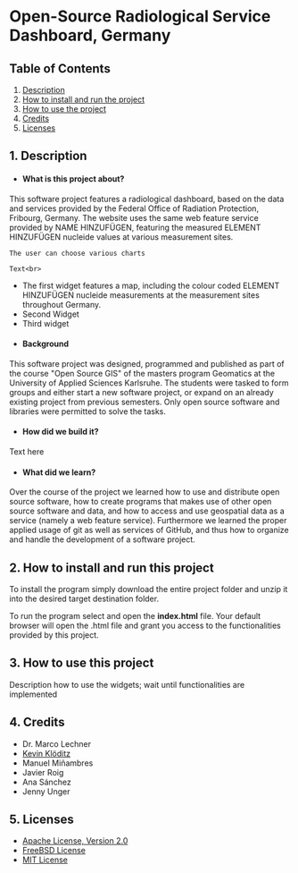 # Open-Source Radiological Service Dashboard, Germany

## Table of Contents
1. [Description](##Description)
2. [How to install and run the project](##How-to-install-and-run-the-project)
3. [How to use the project](##How-to-use-the-project)
4. [Credits](##Credits)
5. [Licenses](##Licenses)

## 1. Description

* #### What is this project about?
This software project features a radiological dashboard, based on the data and services provided by the Federal Office of Radiation Protection, Fribourg, Germany. The website uses the same web feature service provided by NAME HINZUFÜGEN, featuring the measured ELEMENT HINZUFÜGEN nucleide values at various measurement sites.

    The user can choose various charts

	Text<br>

 * The first widget features a map, including the colour coded ELEMENT HINZUFÜGEN nucleide measurements at the measurement sites throughout Germany.
 * Second Widget
 * Third widget
* #### Background
This software project was designed, programmed and published as part of the course "Open Source GIS" of the masters program Geomatics at the University of Applied Sciences Karlsruhe. The students were tasked to form groups and either start a new software project, or expand on an already existing project from previous semesters. Only open source software and libraries were permitted to solve the tasks.
* #### How did we build it?
Text here

* #### What did we learn?
Over the course of the project we learned how to use and distribute open source software, how to create programs that makes use of other open source software and data, and how to access and use geospatial data as a service (namely a web feature service). Furthermore we learned the proper applied usage of git as well as services of GitHub, and thus how to organize and handle the development of a software project.

## 2. How to install and run this project
To install the program simply download the entire project folder and unzip it into the desired target destination folder.

To run the program select and open the __index.html__ file. Your default browser will open the .html file and grant you access to the functionalities provided by this project.

## 3. How to use this project
Description how to use the widgets; wait until functionalities are implemented

## 4. Credits
- Dr. Marco Lechner
- [Kevin Klöditz](mailto:klke1019@h-ka.de)
- Manuel Miñambres​
- Javier Roig
- Ana Sánchez
- Jenny Unger  

## 5. Licenses
- [Apache License, Version 2.0](https://www.apache.org/licenses/LICENSE-2.0.txt)
- [FreeBSD License](https://www.freebsd.org/copyright/freebsd-license/)
- [MIT License](https://opensource.org/licenses/MIT)
